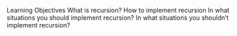 Learning Objectives
What is recursion?
How to implement recursion
In what situations you should implement recursion?
In what situations you shouldn’t implement recursion?
